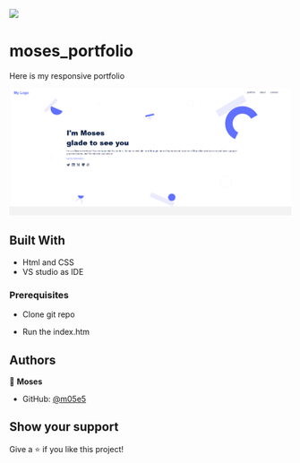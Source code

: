 ![](https://img.shields.io/badge/Microverse-blueviolet)

# moses_portfolio

Here is my responsive portfolio  

![screenshot](./assets/Readme-img.png)


## Built With

- Html and CSS
- VS studio as IDE

### Prerequisites

- Clone git repo

- Run the index.htm


## Authors

👤 **Moses**

- GitHub: [@m05e5](https://github.com/m05e5)



## Show your support

Give a ⭐️ if you like this project!



